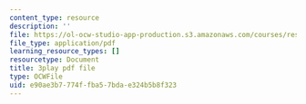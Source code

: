 ```yaml
---
content_type: resource
description: ''
file: https://ol-ocw-studio-app-production.s3.amazonaws.com/courses/res-ll-005-mathematics-of-big-data-and-machine-learning-january-iap-2020/e90ae3b7774ffba57bdae324b5b8f323_MTakzGAhYvo.pdf
file_type: application/pdf
learning_resource_types: []
resourcetype: Document
title: 3play pdf file
type: OCWFile
uid: e90ae3b7-774f-fba5-7bda-e324b5b8f323
---
```

